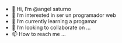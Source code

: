 - 👋 Hi, I’m @angel saturno
- 👀 I’m interested in ser un programador web
- 🌱 I’m currently learning a progamar          
- 💞️ I’m looking to collaborate on ... 
- 📫 How to reach me ...

<!---
anghel10/anghel10 is a ✨ special ✨ repository because its `README.md` (this file) appears on your GitHub profile.
You can click the Preview link to take a look at your changes.
--->
